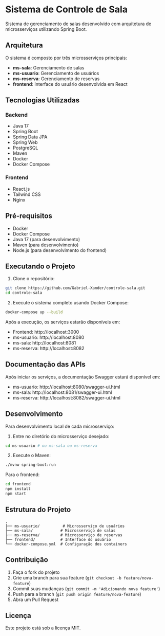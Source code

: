 # Sistema de Controle de Sala

Sistema de gerenciamento de salas desenvolvido com arquitetura de microsserviços utilizando Spring Boot.

## Arquitetura

O sistema é composto por três microsserviços principais:

- **ms-sala**: Gerenciamento de salas
- **ms-usuario**: Gerenciamento de usuários
- **ms-reserva**: Gerenciamento de reservas
- **frontend**: Interface do usuário desenvolvida em React

## Tecnologias Utilizadas

### Backend
- Java 17
- Spring Boot
- Spring Data JPA
- Spring Web
- PostgreSQL
- Maven
- Docker
- Docker Compose

### Frontend
- React.js
- Tailwind CSS
- Nginx

## Pré-requisitos

- Docker
- Docker Compose
- Java 17 (para desenvolvimento)
- Maven (para desenvolvimento)
- Node.js (para desenvolvimento do frontend)

## Executando o Projeto

1. Clone o repositório:
```bash
git clone https://github.com/Gabriel-Xander/controle-sala.git
cd controle-sala
```

2. Execute o sistema completo usando Docker Compose:
```bash
docker-compose up --build
```

Após a execução, os serviços estarão disponíveis em:

- Frontend: http://localhost:3000
- ms-usuario: http://localhost:8080
- ms-sala: http://localhost:8081
- ms-reserva: http://localhost:8082

## Documentação das APIs

Após iniciar os serviços, a documentação Swagger estará disponível em:

- ms-usuario: http://localhost:8080/swagger-ui.html
- ms-sala: http://localhost:8081/swagger-ui.html
- ms-reserva: http://localhost:8082/swagger-ui.html

## Desenvolvimento

Para desenvolvimento local de cada microsserviço:

1. Entre no diretório do microsserviço desejado:
```bash
cd ms-usuario # ou ms-sala ou ms-reserva
```

2. Execute o Maven:
```bash
./mvnw spring-boot:run
```

Para o frontend:
```bash
cd frontend
npm install
npm start
```

## Estrutura do Projeto

```
.
├── ms-usuario/          # Microsserviço de usuários
├── ms-sala/            # Microsserviço de salas
├── ms-reserva/         # Microsserviço de reservas
├── frontend/           # Interface do usuário
└── docker-compose.yml  # Configuração dos containers
```

## Contribuição

1. Faça o fork do projeto
2. Crie uma branch para sua feature (`git checkout -b feature/nova-feature`)
3. Commit suas mudanças (`git commit -m 'Adicionando nova feature'`)
4. Push para a branch (`git push origin feature/nova-feature`)
5. Abra um Pull Request

## Licença

Este projeto está sob a licença MIT. 
